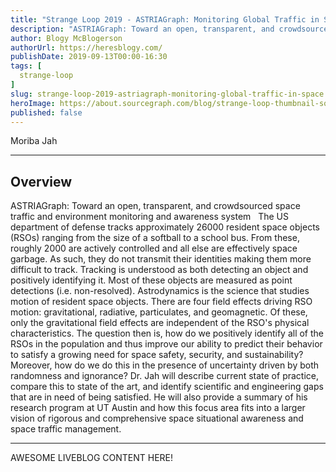 ```yaml
---
title: "Strange Loop 2019 - ASTRIAGraph: Monitoring Global Traffic in Space!"
description: "ASTRIAGraph: Toward an open, transparent, and crowdsourced space traffic and environment monitoring and awareness system   The US department of defense tracks approximately 26000 resident space objects (RSOs) ranging from the size of a softball to a school bus. From these, roughly 2000 are actively controlled and all else are effectively space garbage. As such, they do not transmit their identities making them more difficult to track. Tracking is understood as both detecting an object and positively identifying it. Most of these objects are measured as point detections (i.e. non-resolved). Astrodynamics is the science that studies motion of resident space objects. There are four field effects driving RSO motion: gravitational, radiative, particulates, and geomagnetic. Of these, only the gravitational field effects are independent of the RSO's physical characteristics. The question then is, how do we positively identify all of the RSOs in the population and thus improve our ability to predict their behavior to satisfy a growing need for space safety, security, and sustainability? Moreover, how do we do this in the presence of uncertainty driven by both randomness and ignorance? Dr. Jah will describe current state of practice, compare this to state of the art, and identify scientific and engineering gaps that are in need of being satisfied. He will also provide a summary of his research program at UT Austin and how this focus area fits into a larger vision of rigorous and comprehensive space situational awareness and space traffic management."
author: Blogy McBlogerson
authorUrl: https://heresblogy.com/
publishDate: 2019-09-13T00:00-16:30
tags: [
  strange-loop
]
slug: strange-loop-2019-astriagraph-monitoring-global-traffic-in-space
heroImage: https://about.sourcegraph.com/blog/strange-loop-thumbnail-square-v2.jpg
published: false
---
```


<div class="container p-0 liveblog-presenters">
  <div class="row m-0">
      <p class=" mr-12 m-0">
        <span class="liveblog-presenters__name">Moriba Jah</span>
        <a href="https://twitter.com/moribajah" target="_blank" title="Twitter"><i class="fa fa-twitter pr-2"></i></a>
        <a href="http://sites.utexas.edu/moriba/" target="_blank" title="Speaker's site"><i class="fa fa-globe pr-2"></i></a>
      </p>
  </div>
</div>

---

## Overview

ASTRIAGraph: Toward an open, transparent, and crowdsourced space traffic and environment monitoring and awareness system   The US department of defense tracks approximately 26000 resident space objects (RSOs) ranging from the size of a softball to a school bus. From these, roughly 2000 are actively controlled and all else are effectively space garbage. As such, they do not transmit their identities making them more difficult to track. Tracking is understood as both detecting an object and positively identifying it. Most of these objects are measured as point detections (i.e. non-resolved). Astrodynamics is the science that studies motion of resident space objects. There are four field effects driving RSO motion: gravitational, radiative, particulates, and geomagnetic. Of these, only the gravitational field effects are independent of the RSO's physical characteristics. The question then is, how do we positively identify all of the RSOs in the population and thus improve our ability to predict their behavior to satisfy a growing need for space safety, security, and sustainability? Moreover, how do we do this in the presence of uncertainty driven by both randomness and ignorance? Dr. Jah will describe current state of practice, compare this to state of the art, and identify scientific and engineering gaps that are in need of being satisfied. He will also provide a summary of his research program at UT Austin and how this focus area fits into a larger vision of rigorous and comprehensive space situational awareness and space traffic management.

---

AWESOME LIVEBLOG CONTENT HERE!

<!-- Note on images
  Images (e.g. my_image.jpg) should be put in the `website/static/blog/strange-loop-2019` directory, with the path to the image in your post being `/blog/strange-loop-2019/my_image.jpg`. If you'd rather host the images somewhere else for ease of use, that's fine too.

  Please also try to keep your images to a reasonable size by:
    - Using JPEG compression, unless image is mostly solid color 
    - JPEG compression set between 60%-80%
    - Resizing the image to be no wider then 750px
    - If PNG, use a tool like ImageOptim (https://imageoptim.com/mac) to optimize the file size

  I suggest re-sizing and compressing all the images in one batch as a last step.
-->  
